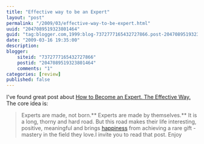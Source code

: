 ```yaml
---
title: "Effective way to be an Expert"
layout: "post"
permalink: "/2009/03/effective-way-to-be-expert.html"
uuid: "2047089519323801464"
guid: "tag:blogger.com,1999:blog-7372777165432727866.post-2047089519323801464"
date: "2009-03-16 19:35:00"
description: 
blogger:
    siteid: "7372777165432727866"
    postid: "2047089519323801464"
    comments: "1"
categories: [review]
published: false
---
```


I've found great post about [How to Become an Expert. The Effective Way.](http://softwarecreation.org/2009/how-to-become-an-expert-the-effective-way)
The core idea is: 
> Experts are made, not born.** Experts are made by themselves.** It is a long, thorny and hard road. But this road makes their life interesting, positive, meaningful and brings [happiness](http://softwarecreation.org/2008/the-happiness-programmers-edition/ "happiness") from achieving a rare gift - mastery in the field they love.I invite you to read that post. Enjoy